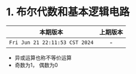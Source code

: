 # 1. 布尔代数和基本逻辑电路

|本期版本|上期版本
|:---:|:---:
`Fri Jun 21 22:11:53 CST 2024` | -

* 异或运算也称不等价运算
* 奇数为1， 偶数为0